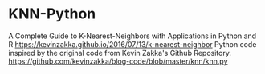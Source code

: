 # KNN-Python
A Complete Guide to K-Nearest-Neighbors with Applications in Python and R
https://kevinzakka.github.io/2016/07/13/k-nearest-neighbor
Python code inspired by the original code from Kevin Zakka's Github Repository.
https://github.com/kevinzakka/blog-code/blob/master/knn/knn.py
